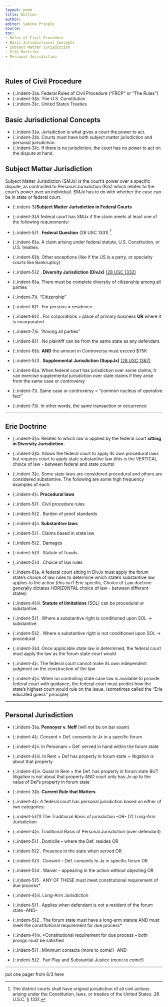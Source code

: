 ```yaml
---
layout: poem
title: Outline
author:
editor: Sabina Pringle
source:
toc:
- Rules of Civil Procedure
- Basic Jurisdictional Concepts
- Subject Matter Jurisdiction
- Erie Doctrine
- Personal Jurisdiction

---
```


## Rules of Civil Procedure

- {:.indent-3}a. Federal Rules of Civil Procedure (“FRCP” or “The Rules”)
- {:.indent-3}b. The U.S. Constitution
- {:.indent-3}c. United States Treaties

## Basic Jurisdictional Concepts

- {:.indent-3}a.	Jurisdiction is what gives a court the power to act.
- {:.indent-3}b.	Courts must have both subject matter jurisdiction and personal jurisdiction.
- {:.indent-3}c.	If there is no jurisdiction, the court has no power to act on the dispute at hand.

## Subject Matter Jurisdiction

Subject Matter Jurisdiction (SMJx) is the court’s power over a specific dispute, as contrasted to Personal Jurisdiction (PJx) which relates to the court’s power over an individual. SMJx has to do with whether the case can be in state or federal court.

- {:.indent-3}**Subject Matter Jurisdiction in Federal Courts**
- {:.indent-3}A federal court has SMJx if the claim meets at least one of the following requirements:

- {:.indent-5}1 . **Federal Question** (28 USC 1331) [^1]
- {:.indent-6}a.	A claim arising under federal statute, U.S. Constitution, or U.S. treaties.
- {:.indent-6}b.	Other exceptions (like if the US is a party, or specialty courts like Bankruptcy)

- {:.indent-5}2 .	**Diversity Jurisdiction (DivJx)** [(28 USC 1332)](https://www.law.cornell.edu/uscode/text/28/1332)
- {:.indent-6}a.	There must be complete diversity of citizenship among all parties
- {:.indent-7}i.	“Citizenship”
- {:.indent-8}1 .	For persons = residence
- {:.indent-8}2 .	For corporations = place of primary business **OR** where it is incorporated
- {:.indent-7}ii.	“Among all parties”
- {:.indent-8}1 .	No plaintiff can be from the same state as any defendant.
- {:.indent-6}b.	**AND** the amount in Controversy must exceed $75K

- {:.indent-5}3 .	**Supplemental Jurisdiction (SuppJx)** [(28 USC 1367)](https://www.law.cornell.edu/uscode/text/28/1367)
- {:.indent-6}a.	When federal court has jurisdiction over some claims, it can exercise supplemental jurisdiction over state claims if they arise from the same case or controversy
- {:.indent-7}i.	Same case or controversy = “common nucleus of operative fact”
- {:.indent-7}ii.	In other words, the same transaction or occurrence

[^1]: The district courts shall have original jurisdiction of all civil actions arising under the Constitution, laws, or treaties of the United States. 28 U.S.C. § 1331. 

---

## Erie Doctrine

- {:.indent-3}a.	Relates to which law is applied by the federal court **sitting in Diversity Jurisdiction.**

- {:.indent-3}b.	Allows the federal court to apply its own procedural laws but requires court to apply state substantive law (this is the VERTICAL choice of law - between federal and state courts)

- {:.indent-3}c.	Some state laws are considered procedural and others are considered substantive. The following are some high frequency examples of each:

- {:.indent-4}i.	**Procedural laws**
- {:.indent-5}1 .	Civil procedure rules
- {:.indent-5}2 .	Burden of proof standards

- {:.indent-4}ii.	**Substantive laws**
- {:.indent-5}1 . Claims based in state law
- {:.indent-5}2 .	Damages
- {:.indent-5}3 .	Statute of frauds
- {:.indent-5}4 .	Choice of law rules
- {:.indent-6}a.	A federal court sitting in DivJx must apply the forum state’s choice of law rules to determine which state’s substantive law applies to the action (this isn’t Erie specific, Choice of Law doctrine generally dictates HORIZONTAL choice of law - between different states)

- {:.indent-4}iii.	**Statute of limitations** (SOL) can be procedural or substantive.
- {:.indent-5}1 .	Where a substantive right is conditioned upon SOL -> substantive
- {:.indent-5}2 .	Where a substantive right is not conditioned upon SOL -> procedural


- {:.indent-3}d.	Once applicable state law is determined, the federal court must apply the law as the forum state court would        
- {:.indent-4}i.	The federal court cannot make its own independent judgment on the construction of the law
- {:.indent-4}ii.	When no controlling state case law is available to provide federal court with guidance, the federal court must predict how the state’s highest court would rule on the issue. (sometimes called the “Erie educated guess” principle)

---

## Personal Jurisdiction

- {:.indent-3}a.	**Pennoyer v. Neff** (will not be on bar exam)

- {:.indent-4}i.	Consent = Def. consents to Jx in a specific forum
- {:.indent-4}ii.	In Personam = Def. served in hand within the forum state
- {:.indent-4}iii.	In Rem = Def has property in forum state + litigation is about that property
- {:.indent-4}iv.	Quasi In Rem = the Def. has property in forum state BUT litigation is not about that property AND court only has Jx up to the value of Def’s property in forum state

- {:.indent-3}b.	**Current Rule that Matters**

- {:.indent-4}i.	A federal court has personal jurisdiction based on either of two categories:
- {:.indent-5}(1) The Traditional Basis of jurisdiction -OR- (2) Long-Arm Jurisdiction

- {:.indent-4}ii.	Traditional Basis of Personal Jurisdiction (over defendant)
- {:.indent-5}1 .	Domicile – where the Def. resides OR
- {:.indent-5}2 .	Presence in the state when served OR
- {:.indent-5}3 .	Consent – Def. consents to Jx in specific forum OR
- {:.indent-5}4 .	Waiver – appearing in the action without objecting OR
- {:.indent-5}5 .	ANY OF THESE must meet constitutional requirement of due process*

- {:.indent-4}iii.	Long-Arm Jurisdiction
- {:.indent-5}1 .	Applies when defendant is not a resident of the forum state -AND-
- {:.indent-5}2 .	The forum state must have a long-arm statute AND must meet the constitutional requirement for due process*

- {:.indent-4}iv.	*Constitutional requirement for due process – both prongs must be satisfied
- {:.indent-5}1 .	Minimum contacts (more to come!) -AND-
- {:.indent-5}2 .	Fair Play and Substantial Justice (more to come!)

---

put one pager from 6/3 here
